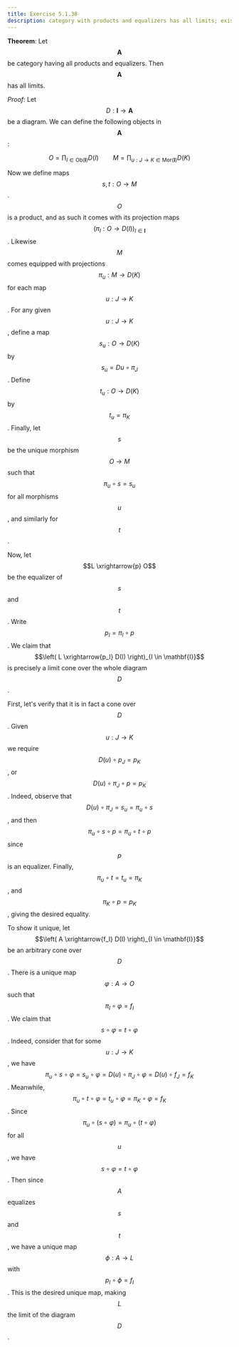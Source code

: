 ```yaml
---
title: Exercise 5.1.38
description: category with products and equalizers has all limits; existence theorem for limits proof
---
```



**Theorem**:
Let $$\mathbf{A}$$ be category having all products and equalizers.
Then $$\mathbf{A}$$ has all limits.


*Proof*:
Let $$D : \mathbf{I} \rightarrow \mathbf{A}$$ be a diagram.
We can define the following objects in $$\mathbf{A}$$:

$$
O = \prod_{I \in \text{Ob}(\mathbf{I})} D(I) \qquad M = \prod_{u : J \rightarrow K \in \text{Mor}(\mathbf{I})} D(K)
$$

Now we define maps $$s, t : O \rightarrow M$$.
$$O$$ is a product, and as such it comes with its projection maps $$(\pi_I : O \rightarrow D(I))_{I \in \mathbf{I}}$$.
Likewise $$M$$ comes equipped with projections $$\pi_u : M \rightarrow D(K)$$ for each map $$u : J \rightarrow K$$.
For any given $$u : J \rightarrow K$$, define a map $$s_u: O \rightarrow D(K)$$ by $$s_u = Du \circ \pi_J$$.
Define $$t_u : O \rightarrow D(K)$$ by $$t_u = \pi_K$$.
Finally, let $$s$$ be the unique morphism $$O \rightarrow M$$ such that $$\pi_u \circ s = s_u$$ for all morphisms $$u$$, and similarly for $$t$$.

Now, let $$L \xrightarrow{p} O$$ be the equalizer of $$s$$ and $$t$$.
Write $$p_I = \pi_I \circ p$$.
We claim that $$\left( L \xrightarrow{p_I} D(I) \right)_{I \in \mathbf{I}}$$ is precisely a limit cone over the whole diagram $$D$$.

First, let's verify that it is in fact a cone over $$D$$.
Given $$u : J \rightarrow K$$ we require $$D(u) \circ p_J = p_K$$, or $$D(u) \circ \pi_J \circ p = p_K$$.
Indeed, observe that $$D(u) \circ \pi_J = s_u = \pi_u \circ s$$, and then $$\pi_u \circ s \circ p = \pi_u \circ t \circ p$$ since $$p$$ is an equalizer.
Finally, $$\pi_u \circ t = t_u = \pi_K$$, and $$\pi_K \circ p = p_K$$, giving the desired equality.

To show it unique, let $$\left( A \xrightarrow{f_I} D(I) \right)_{I \in \mathbf{I}}$$ be an arbitrary cone over $$D$$.
There is a unique map $$\varphi : A \rightarrow O$$ such that $$\pi_I \circ \varphi = f_I$$.
We claim that $$s \circ \varphi = t \circ \varphi$$.
Indeed, consider that for some $$u : J \rightarrow K$$, we have $$\pi_u \circ s \circ \varphi = s_u \circ \varphi = D(u) \circ \pi_J \circ \varphi = D(u) \circ f_J = f_K$$.
Meanwhile, $$\pi_u \circ t \circ \varphi = t_u \circ \varphi = \pi_K \circ \varphi = f_K$$.
Since $$\pi_u \circ (s \circ \varphi) = \pi_u \circ (t \circ \varphi)$$ for all $$u$$, we have $$s \circ \varphi = t \circ \varphi$$.
Then since $$A$$ equalizes $$s$$ and $$t$$, we have a unique map $$\phi : A \rightarrow L$$ with $$p_I \circ \phi = f_I$$.
This is the desired unique map, making $$L$$ the limit of the diagram $$D$$.
